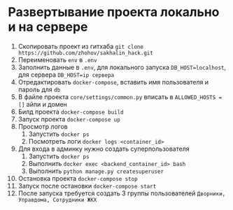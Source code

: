 # Развертывание проекта локально и на сервере

1. Скопировать проект из гитхаба
`git clone https://github.com/zhohov/sakhalin_hack.git`
2. Переименовать `env` в `.env`
3. Заполнить данные в `.env`, для локального запуска `DB_HOST=localhost`, для сервера `DB_HOST=ip сервера`
4. Отредактировать `docker-compose`, вставить имя пользователя и пароль для `db`
5. В файле проекта `core/settings/common.py` вписать в `ALLOWED_HOSTS = []` айпи и домен
6.  Билд проекта `docker-compose build`
7. Запуск проекта `docker-compose up`
8. Просмотр логов
	1. Запустить `docker ps` 
	2. Посмотреть логи `docker logs <container_id>`
9. Для входа в админку нужно создать суперпользователя
	1. Запустить `docker ps` 
	2. Выполнить `docker exec <backend_container_id> bash`
	3. Выполнить `python manage.py createsuperuser`
10. Остановка проекта `docker-compose stop`
11. Запуск после остановки `docker-compose start`
12. После запуска требуется создать 3 группы пользователей `Дворники, Управдома, Сотрудники ЖКХ`